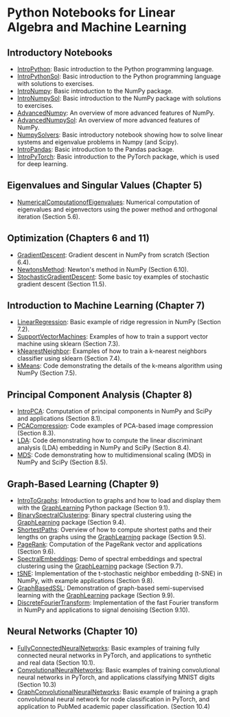 # Python Notebooks for Linear Algebra and Machine Learning

## Introductory Notebooks
* [IntroPython](https://colab.research.google.com/github/jwcalder/LAML/blob/main/Python/Intro/IntroPython.ipynb): Basic introduction to the Python programming language.
* [IntroPythonSol](https://colab.research.google.com/github/jwcalder/LAML/blob/main/Python/Intro/IntroPythonSol.ipynb): Basic introduction to the Python programming language with solutions to exercises. 
* [IntroNumpy](https://colab.research.google.com/github/jwcalder/LAML/blob/main/Python/Intro/IntroNumpy.ipynb): Basic introduction to the NumPy package.
* [IntroNumpySol](https://colab.research.google.com/github/jwcalder/LAML/blob/main/Python/Intro/IntroNumpySol.ipynb): Basic introduction to the NumPy package with solutions to exercises.
* [AdvancedNumpy](https://colab.research.google.com/github/jwcalder/LAML/blob/main/Python/Intro/AdvancedNumpy.ipynb): An overview of more advanced features of NumPy.
* [AdvancedNumpySol](https://colab.research.google.com/github/jwcalder/LAML/blob/main/Python/Intro/AdvancedNumpySol.ipynb): An overview of more advanced features of NumPy.
* [NumpySolvers](https://colab.research.google.com/github/jwcalder/LAML/blob/main/Python/Intro/NumpySolvers.ipynb): Basic introductory notebook showing how to solve linear systems and eigenvalue problems in Numpy (and Scipy). 
* [IntroPandas](https://colab.research.google.com/github/jwcalder/LAML/blob/main/Python/IntroML/IntroPandas.ipynb): Basic introduction to the Pandas package.
* [IntroPyTorch](https://colab.research.google.com/github/jwcalder/LAML/blob/main/Python/NeuralNetworks/IntroPyTorch.ipynb): Basic introduction to the PyTorch package, which is used for deep learning.

## Eigenvalues and Singular Values (Chapter 5)
* [NumericalComputationofEigenvalues](https://colab.research.google.com/github/jwcalder/LAML/blob/main/Python/Homework/NumericalComputationofEigenvalues.ipynb): Numerical computation of eigenvalues and eigenvectors using the power method and orthogonal iteration (Section 5.6).

## Optimization (Chapters 6 and 11)
* [GradientDescent](https://colab.research.google.com/github/jwcalder/LAML/blob/main/Python/Optimization/GradientDescent.ipynb): Gradient descent in NumPy from scratch (Section 6.4).
* [NewtonsMethod](https://colab.research.google.com/github/jwcalder/LAML/blob/main/Python/Optimization/NewtonsMethod.ipynb): Newton's method in NumPy (Section 6.10).
* [StochasticGradientDescent](https://colab.research.google.com/github/jwcalder/LAML/blob/main/Python/Optimization/StochasticGradientDescent.ipynb): Some basic toy examples of stochastic gradient descent (Section 11.5).

## Introduction to Machine Learning (Chapter 7)
* [LinearRegression](https://colab.research.google.com/github/jwcalder/LAML/blob/main/Python/IntroML/LinearRegression.ipynb): Basic example of ridge regression in NumPy (Section 7.2).
* [SupportVectorMachines](https://colab.research.google.com/github/jwcalder/LAML/blob/main/Python/IntroML/SupportVectorMachines.ipynb): Examples of how to train a support vector machine using sklearn (Section 7.3).
* [kNearestNeighbor](https://colab.research.google.com/github/jwcalder/LAML/blob/main/Python/IntroML/kNearestNeighbor.ipynb): Examples of how to train a k-nearest neighbors classifier using sklearn (Section 7.4).
* [kMeans](https://colab.research.google.com/github/jwcalder/LAML/blob/main/Python/IntroML/kMeans.ipynb): Code demonstrating the details of the k-means algorithm using NumPy (Section 7.5).

## Principal Component Analysis (Chapter 8)
* [IntroPCA](https://colab.research.google.com/github/jwcalder/LAML/blob/main/Python/PrincipalComponentAnalysis/IntroPCA.ipynb): Computation of principal components in NumPy and SciPy and applications (Section 8.1).
* [PCACompression](https://colab.research.google.com/github/jwcalder/LAML/blob/main/Python/PrincipalComponentAnalysis/PCACompression.ipynb): Code examples of PCA-based image compression (Section 8.3).
* [LDA](https://colab.research.google.com/github/jwcalder/LAML/blob/main/Python/PrincipalComponentAnalysis/LDA.ipynb): Code demonstrating how to compute the linear discriminant analysis (LDA) embedding in NumPy and SciPy (Section 8.4).
* [MDS](https://colab.research.google.com/github/jwcalder/LAML/blob/main/Python/PrincipalComponentAnalysis/MDS.ipynb): Code demonstrating how to multidimensional scaling (MDS) in NumPy and SciPy  (Section 8.5).

## Graph-Based Learning (Chapter 9)
* [IntroToGraphs](https://colab.research.google.com/github/jwcalder/LAML/blob/main/Python/GraphBasedLearning/IntroToGraphs.ipynb): Introduction to graphs and how to load and display them with the [GraphLearning](https://github.com/jwcalder/GraphLearning) Python package (Section 9.1).
* [BinarySpectralClustering](https://colab.research.google.com/github/jwcalder/LAML/blob/main/Python/GraphBasedLearning/BinarySpectralClustering.ipynb): Binary spectral clustering using the [GraphLearning](https://github.com/jwcalder/GraphLearning) package (Section 9.4).
* [ShortestPaths](https://colab.research.google.com/github/jwcalder/LAML/blob/main/Python/GraphBasedLearning/ShortestPaths.ipynb): Overview of how to compute shortest paths and their lengths on graphs using the [GraphLearning](https://github.com/jwcalder/GraphLearning) package (Section 9.5).
* [PageRank](https://colab.research.google.com/github/jwcalder/LAML/blob/main/Python/GraphBasedLearning/PageRank.ipynb): Computation of the PageRank vector and applications  (Section 9.6).
* [SpectralEmbeddings](https://colab.research.google.com/github/jwcalder/LAML/blob/main/Python/GraphBasedLearning/SpectralEmbeddings.ipynb): Demo of spectral embeddings and spectral clustering using the [GraphLearning](https://github.com/jwcalder/GraphLearning) package (Section 9.7).
* [tSNE](https://colab.research.google.com/github/jwcalder/LAML/blob/main/Python/GraphBasedLearning/tSNE.ipynb): Implementation of the t-stochastic neighbor embedding (t-SNE) in NumPy, with example applications (Section 9.8).
* [GraphBasedSSL](https://colab.research.google.com/github/jwcalder/LAML/blob/main/Python/GraphBasedLearning/GraphBasedSSL.ipynb): Demonstration of graph-based semi-supervised learning with the [GraphLearning](https://github.com/jwcalder/GraphLearning) package (Section 9.9).
* [DiscreteFourierTransform](https://colab.research.google.com/github/jwcalder/LAML/blob/main/Python/GraphBasedLearning/DiscreteFourierTransform.ipynb): Implementation of the fast Fourier transform in NumPy and applications to signal denoising (Section 9.10).

## Neural Networks (Chapter 10)
* [FullyConnectedNeuralNetworks](https://colab.research.google.com/github/jwcalder/LAML/blob/main/Python/NeuralNetworks/FullyConnectedNeuralNetworks.ipynb): Basic examples of training fully connected neural networks in PyTorch, and applications to synthetic and real data (Section 10.1).
* [ConvolutionalNeuralNetworks](https://colab.research.google.com/github/jwcalder/LAML/blob/main/Python/NeuralNetworks/ConvolutionalNeuralNetworks.ipynb): Basic examples of training convolutional neural networks in PyTorch, and applications classifying MNIST digits (Section 10.3)
* [GraphConvolutionalNeuralNetworks](https://colab.research.google.com/github/jwcalder/LAML/blob/main/Python/NeuralNetworks/GraphConvolutionalNeuralNetworks.ipynb): Basic example of training a graph convolutional neural network for node classification in PyTorch, and application to PubMed academic paper classification. (Section 10.4)



